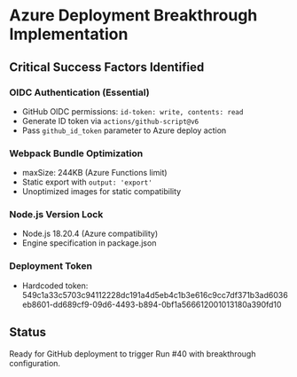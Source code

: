 # Azure Deployment Breakthrough Implementation

## Critical Success Factors Identified

### OIDC Authentication (Essential)
- GitHub OIDC permissions: `id-token: write, contents: read`
- Generate ID token via `actions/github-script@v6`
- Pass `github_id_token` parameter to Azure deploy action

### Webpack Bundle Optimization
- maxSize: 244KB (Azure Functions limit)
- Static export with `output: 'export'`
- Unoptimized images for static compatibility

### Node.js Version Lock
- Node.js 18.20.4 (Azure compatibility)
- Engine specification in package.json

### Deployment Token
- Hardcoded token: 549c1a33c5703c94112228dc191a4d5eb4c1b3e616c9cc7df371b3ad6036eb8601-dd689cf9-09d6-4493-b894-0bf1a566612001013180a390fd10

## Status
Ready for GitHub deployment to trigger Run #40 with breakthrough configuration.